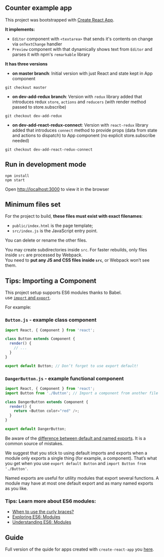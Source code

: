 ## Counter example app
This project was bootstrapped with [Create React App](https://github.com/facebookincubator/create-react-app).

**It implements:**
* `Editor` component with `<textarea>` that sends it's contents on change via `onTextChange` handler
* `Preview` component with that dynamically shows text from `Editor` and parses it with npm's `remarkable` library 

**It has three versions**

* **on master branch**: Initial version with just React and state kept in App component
```
git checkout master
```
* **on dev-add-redux branch**: Version with `redux` library added that introduces redux `store`, `actions` and `reducers` (with render method passed to store.subscribe)
```
git checkout dev-add-redux
```
* **on dev-add-react-redux-connect**: Version with `react-redux` library added that introduces `connect` method to provide props (data from state and actions to dispatch) to App component (no explicit store.subscribe needed)
```
git checkout dev-add-react-redux-connect
```
## Run in development mode
```node
npm install
npm start
```
Open [http://localhost:3000](http://localhost:3000) to view it in the browser

## Minimum files set
For the project to build, **these files must exist with exact filenames**:

* `public/index.html` is the page template;
* `src/index.js` is the JavaScript entry point.

You can delete or rename the other files.

You may create subdirectories inside `src`. For faster rebuilds, only files inside `src` are processed by Webpack.<br>
You need to **put any JS and CSS files inside `src`**, or Webpack won’t see them.


## Tips: Importing a Component

This project setup supports ES6 modules thanks to Babel.<br>
use [`import` and `export`](http://exploringjs.com/es6/ch_modules.html).

For example:

### `Button.js` - example class component

```js
import React, { Component } from 'react';

class Button extends Component {
  render() {
    // ...
  }
}

export default Button; // Don’t forget to use export default!
```

### `DangerButton.js` - example functional component

```js
import React, { Component } from 'react';
import Button from './Button'; // Import a component from another file

class DangerButton extends Component {
  render() {
    return <Button color="red" />;
  }
}

export default DangerButton;
```

Be aware of the [difference between default and named exports](http://stackoverflow.com/questions/36795819/react-native-es-6-when-should-i-use-curly-braces-for-import/36796281#36796281). It is a common source of mistakes.

We suggest that you stick to using default imports and exports when a module only exports a single thing (for example, a component). That’s what you get when you use `export default Button` and `import Button from './Button'`.

Named exports are useful for utility modules that export several functions. A module may have at most one default export and as many named exports as you like.

### Tips: Learn more about ES6 modules:

* [When to use the curly braces?](http://stackoverflow.com/questions/36795819/react-native-es-6-when-should-i-use-curly-braces-for-import/36796281#36796281)
* [Exploring ES6: Modules](http://exploringjs.com/es6/ch_modules.html)
* [Understanding ES6: Modules](https://leanpub.com/understandinges6/read#leanpub-auto-encapsulating-code-with-modules)

## Guide 
Full version of the quide for apps created with `create-react-app` you [here](https://github.com/facebookincubator/create-react-app/blob/master/packages/react-scripts/template/README.md).
